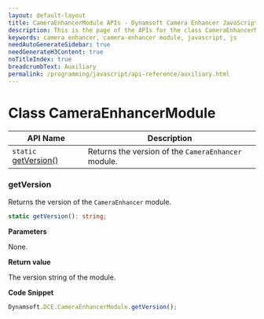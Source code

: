 ```yaml
---
layout: default-layout
title: CameraEnhancerModule APIs - Dynamsoft Camera Enhancer JavaScript API
description: This is the page of the APIs for the class CameraEnhancerModule of Dynamsoft Camera Enhancer JavaScript SDK.
keywords: camera enhancer, camera-enhancer module, javascript, js
needAutoGenerateSidebar: true
needGenerateH3Content: true
noTitleIndex: true
breadcrumbText: Auxiliary
permalink: /programming/javascript/api-reference/auxiliary.html
---
```


# Class CameraEnhancerModule

| API Name                    | Description                                         |
| --------------------------- | --------------------------------------------------- |
| `static` [getVersion()](#getversion) | Returns the version of the `CameraEnhancer` module. |

### getVersion

 Returns the version of the `CameraEnhancer` module.

```typescript
static getVersion(): string;
```

**Parameters**

None.

**Return value**

The version string of the module.

**Code Snippet**

```javascript
Dynamsoft.DCE.CameraEnhancerModule.getVersion();
```
